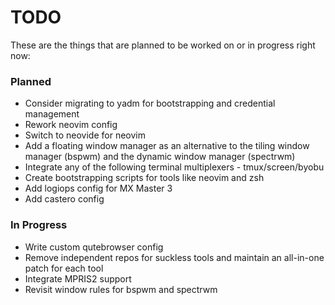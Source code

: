 # TODO

These are the things that are planned to be worked on or in progress right now:

### Planned

 * Consider migrating to yadm for bootstrapping and credential management
 * Rework neovim config
 * Switch to neovide for neovim
 * Add a floating window manager as an alternative to the tiling window manager (bspwm) and the dynamic window manager (spectrwm)
 * Integrate any of the following terminal multiplexers - tmux/screen/byobu
 * Create bootstrapping scripts for tools like neovim and zsh
 * Add logiops config for MX Master 3
 * Add castero config

### In Progress

 * Write custom qutebrowser config
 * Remove independent repos for suckless tools and maintain an all-in-one patch for each tool
 * Integrate MPRIS2 support
 * Revisit window rules for bspwm and spectrwm
